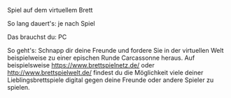 Spiel auf dem virtuellem Brett

So lang dauert's: je nach Spiel

Das brauchst du: PC

So geht's: Schnapp dir deine Freunde und fordere Sie in der virtuellen Welt beispielweise zu einer epischen Runde Carcassonne heraus. Auf beispielsweise https://www.brettspielnetz.de/ oder http://www.brettspielwelt.de/ findest du die Möglichkeit viele deiner Lieblingsbrettspiele digital gegen deine Freunde oder andere Spieler zu spielen.
